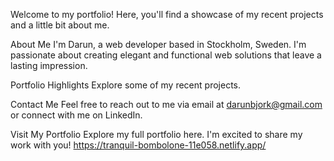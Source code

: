 Welcome to my portfolio! Here, you'll find a showcase of my recent projects and a little bit about me.

About Me
I'm Darun, a web developer based in Stockholm, Sweden. I'm passionate about creating elegant and functional web solutions that leave a lasting impression.

Portfolio Highlights
Explore some of my recent projects.

Contact Me
Feel free to reach out to me via email at darunbjork@gmail.com or connect with me on LinkedIn.

Visit My Portfolio
Explore my full portfolio here. I'm excited to share my work with you!
https://tranquil-bombolone-11e058.netlify.app/
